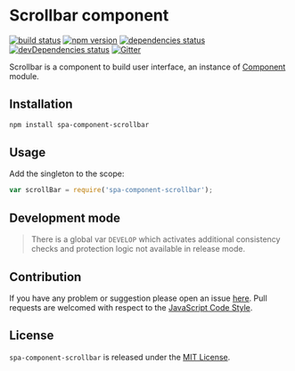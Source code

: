 Scrollbar component
===================

[![build status](https://img.shields.io/travis/spasdk/component-scrollbar.svg?style=flat-square)](https://travis-ci.org/spasdk/component-scrollbar)
[![npm version](https://img.shields.io/npm/v/spa-component-scrollbar.svg?style=flat-square)](https://www.npmjs.com/package/spa-component-scrollbar)
[![dependencies status](https://img.shields.io/david/spasdk/component-scrollbar.svg?style=flat-square)](https://david-dm.org/spasdk/component-scrollbar)
[![devDependencies status](https://img.shields.io/david/dev/spasdk/component-scrollbar.svg?style=flat-square)](https://david-dm.org/spasdk/component-scrollbar?type=dev)
[![Gitter](https://img.shields.io/badge/gitter-join%20chat-blue.svg?style=flat-square)](https://gitter.im/DarkPark/spasdk)


Scrollbar is a component to build user interface, an instance of [Component](https://github.com/spasdk/component) module.


## Installation ##

```bash
npm install spa-component-scrollbar
```


## Usage ##

Add the singleton to the scope:

```js
var scrollBar = require('spa-component-scrollbar');
```


## Development mode ##

> There is a global var `DEVELOP` which activates additional consistency checks and protection logic not available in release mode.


## Contribution ##

If you have any problem or suggestion please open an issue [here](https://github.com/spasdk/component-scrollbar/issues).
Pull requests are welcomed with respect to the [JavaScript Code Style](https://github.com/DarkPark/jscs).


## License ##

`spa-component-scrollbar` is released under the [MIT License](license.md).
